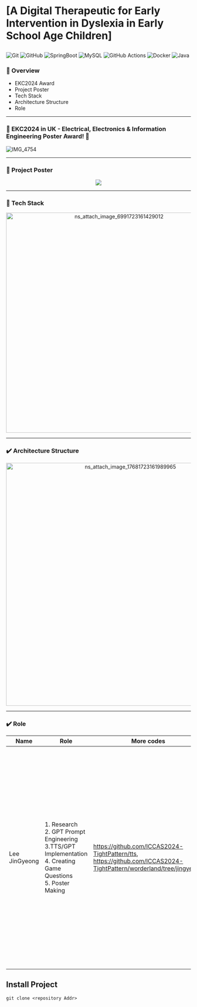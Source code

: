 #  <p> [A Digital Therapeutic for Early Intervention in Dyslexia in Early School Age Children] 

![Git](https://img.shields.io/badge/git-%23F05033.svg?style=for-the-badge&logo=git&logoColor=white)
![GitHub](https://img.shields.io/badge/github-%23121011.svg?style=for-the-badge&logo=github&logoColor=white)
![SpringBoot](https://img.shields.io/badge/Spring%20Boot-6DB33F.svg?style=for-the-badge&logo=spring-boot&logoColor=white)
![MySQL](https://img.shields.io/badge/mysql-%2300f.svg?style=for-the-badge&logo=mysql&logoColor=white)
![GitHub Actions](https://img.shields.io/badge/github%20actions-%232671E5.svg?style=for-the-badge&logo=githubactions&logoColor=white)
![Docker](https://img.shields.io/badge/docker-%230db7ed.svg?style=for-the-badge&logo=docker&logoColor=white)
![Java](https://img.shields.io/badge/java-%23ED8B00.svg?style=for-the-badge&logo=openjdk&logoColor=white)

### :bookmark_tabs: Overview
- EKC2024 Award
- Project Poster
- Tech Stack
- Architecture Structure
- Role
- - -
### 📣 EKC2024 in UK - Electrical, Electronics & Information Engineering Poster Award! 📣
![IMG_4754](https://github.com/user-attachments/assets/66f23ac2-24a4-415b-bff1-77fd6b81197b)
- - -
### :pushpin: Project Poster

<p align="center">
  <img src="https://github.com/user-attachments/assets/2746a86b-302d-4474-9417-af516f4c4d6d">
</p>

- - -
### :shopping_cart: Tech Stack
<p align="center">
<img width="600" alt="ns_attach_image_6991723161429012" src="https://github.com/user-attachments/assets/4592e832-8b7b-474b-bbf2-91b6703f93a7">
</p>

- - -
### ✔️ Architecture Structure
<p align="center">
<img width="662" alt="ns_attach_image_17681723161989965" src="https://github.com/user-attachments/assets/5e86bb3a-2bad-4b9f-adb4-6d7e515b2732">
</p>

<!--
## Flow Chart
<img width="455" alt="스크린샷 2024-06-23 오전 9 06 56" src="https://github.com/Charge-Control/Backend/assets/12209059/25da4b2f-b188-4f95-9bd2-04ac5862a7c7">
-->

- - -
### ✔️ Role
|Name|Role|More codes| |
|---|---|--|---|
|Lee JinGyeong|1. Research <br/> 2. GPT Prompt Engineering <br/> 3.TTS/GPT Implementation <br/> 4. Creating Game Questions <br/>5. Poster Making|https://github.com/ICCAS2024-TightPattern/tts, https://github.com/ICCAS2024-TightPattern/worderland/tree/jingyeong| In this project, I dedicated myself not only to GPT prompt engineering and backend development related to my major, but also to research on dyslexia. To ensure the credibility of our research, I reviewed various papers and established a solid foundation, which I used to create the poster. This process allowed me to grow significantly!!|


## Install Project
    git clone <repository Addr>
